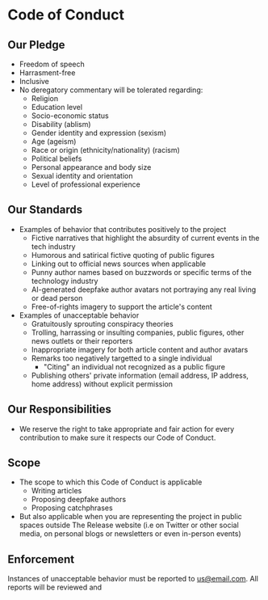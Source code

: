 # Code of Conduct

## Our Pledge
- Freedom of speech
- Harrasment-free
- Inclusive
- No deregatory commentary will be tolerated regarding:
	- Religion
	- Education level
	- Socio-economic status
	- Disability (ablism) 
	- Gender identity and expression (sexism)
	- Age (ageism) 
	- Race or origin (ethnicity/nationality) (racism)
	- Political beliefs
	- Personal appearance and body size
	- Sexual identity and orientation
	- Level of professional experience

## Our Standards
- Examples of behavior that contributes positively to the project
	- Fictive narratives that highlight the absurdity of current events in the tech industry
	- Humorous and satirical fictive quoting of public figures
	- Linking out to official news sources when applicable
	- Punny author names based on buzzwords or specific terms of the technology industry
	- AI-generated deepfake author avatars not portraying any real living or dead person
	- Free-of-rights imagery to support the article's content
- Examples of unacceptable behavior
	- Gratuitously sprouting conspiracy theories
	- Trolling, harrassing or insulting companies, public figures, other news outlets or their reporters
	- Inappropriate imagery for both article content and author avatars
	- Remarks too negatively targetted to a single individual
		- "Citing" an individual not recognized as a public figure
	- Publishing others' private information (email address, IP address, home address) without explicit permission

## Our Responsibilities
- We reserve the right to take appropriate and fair action for every contribution to make sure it respects our Code of Conduct.

## Scope
- The scope to which this Code of Conduct is applicable
	- Writing articles
	- Proposing deepfake authors
	- Proposing catchphrases
- But also applicable when you are representing the project in public spaces outside The Release website (i.e on Twitter or other social media, on personal blogs or newsletters or even in-person events)

## Enforcement
Instances of unacceptable behavior must be reported to us@email.com. All reports will be reviewed and 
